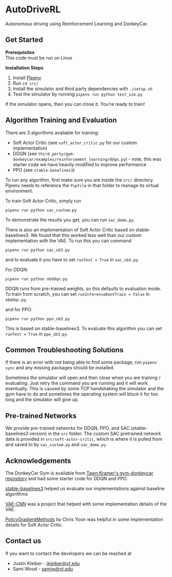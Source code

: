 # AutoDriveRL

Autonomous driving using Reinforcement Learning and DonkeyCar.

## Get Started

**Prerequisites**  
This code must be run on Linux

**Installation Steps**

1. Install [Pipenv](https://pypi.org/project/pipenv/)
2. Run `cd src/`
3. Install the simulator and third party dependencies with `./setup.sh`
4. Test the simulator by running `pipenv run python test_sim.py`

If the simulator opens, then you can close it. You're ready to train!

## Algorithm Training and Evaluation

There are 3 algorithms available for training:
* Soft Actor Critic (see `soft_actor_critic.py` for our custom implementation)
* DDQN (see `third_party/gym-donkeycar/examples/reinforcement_learning/ddqn.py`) - note, this was starter code we have heavily modified to improve performance
* PPO (see `stable-baselines3`)

To run any algorithm, first make sure you are inside the `src/` directory. Pipenv needs to reference the `Pipfile` in that folder to manage its virtual environment.

To train Soft Actor Critic, simply run
```
pipenv run python sac_custom.py
```
To demonstrate the results you get, you can run `sac_demo.py`.

There is also an implementation of Soft Actor Critic based on stable-baselines3. We found that this worked less well than our custom implementation with the VAE. To run this you can command
```
pipenv run python sac_sb3.py
```
and to evaluate it you have to set `runTest = True` in `sac_sb3.py`.

For DDQN:
```
pipenv run python obddqn.py
```
DDQN runs from pre-trained weights, so this defaults to evaluation mode. To train from scratch, you can set `runInferenceDontTrain = False` in `obddqn.py`.

and for PPO:
```
pipenv run python ppo_sb3.py
```
This is based on stable-baselines3. To evaluate this algorithm you can set `runTest = True` in `ppo_sb3.py`.

## Common Troubleshooting Solutions
If there is an error with not being able to find some package, run `pipenv sync` and any missing packages should be installed.  

Sometimes the simulator will open and then close when you are training / evaluating. Just retry the command you are running and it will work eventually. This is caused by some TCP handshaking the simulator and the gym have to do and sometimes the operating system will block it for too long and the simulator will give up.

## Pre-trained Networks
We provide pre-trained networks for DDQN, PPO, and SAC (stable-baselines3 version) in the `src` folder. The custom SAC pretrained network data is provided in `src/soft-actor-critic`, which is where it is pulled from and saved to by `sac_custom.py` and `sac_demo.py`.

## Acknowledgements

The DonkeyCar Gym is available from [Tawn Kramer's gym-donkeycar repository](https://github.com/tawnkramer/gym-donkeycar) and had some starter code for DDQN and PPO.    

[stable-baselines3](https://github.com/DLR-RM/stable-baselines3) helped us evaluate our implementations against baseline algorithms

[VAE-CNN](https://github.com/sksq96/pytorch-vae/blob/master/vae-cnn.ipynb) was a project that helped with some implementation details of the VAE.

[PolicyGradientMethods](https://github.com/cyoon1729/Policy-Gradient-Methods) by Chris Yoon was helpful in some implementation details for Soft Actor Critic.

## Contact us

If you want to contact the developers we can be reached at
* Justin Kleiber - [jkleiber@vt.edu](mailto:jkleiber@vt.edu)
* Sami Wood - [samiw@vt.edu](mailto:samiw@vt.edu)